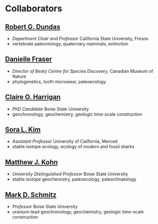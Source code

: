 # Collaborators
## [**Robert G. Dundas**](http://www.fresnostate.edu/csm/ees/faculty-staff/dundas.html)
* *Department Chair and Professor* California State University, Fresno
* vertebrate paleontology, quaternary mammals, extinction

## [**Danielle Fraser**](https://fraserdanielle.wordpress.com)
* *Director of Beaty Centre for Species Discovery*, Canadian Museum of Nature
* phylogenetics, tooth microwear, paleoecology

## [**Claire O. Harrigan**](https://www.charrigan.com)
* *PhD Candidate* Boise State University
* geochronology, geochemistry, geologic time-scale construction

## [**Sora L. Kim**](https://sora.leekim.org)
* *Assistant Professor* University of California, Merced
* stable isotope ecology, ecology of modern and fossil sharks

## [**Matthew J. Kohn**](https://www.boisestate.edu/earth/staff-members/matthew-j-kohn/)
* *University Distinguished Professor* Boise State University
* stable isotope geochemistry, paleoecology, paleoclimatology

## [**Mark D. Schmitz**](https://www.boisestate.edu/earth/staff-members/mark-schmitz/)
* *Professor* Boise State University
* uranium-lead geochronology, geochemistry, geologic time-scale construction